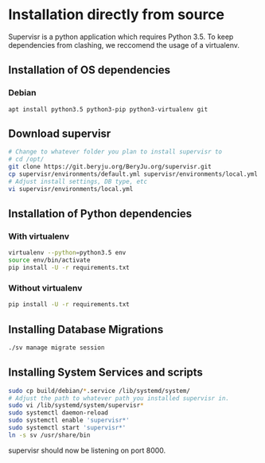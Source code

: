 # Installation directly from source

Supervisr is a python application which requires Python 3.5. To keep dependencies from clashing, we reccomend the usage of a virtualenv.

## Installation of OS dependencies

### Debian

`apt install python3.5 python3-pip python3-virtualenv git`

## Download supervisr

```bash
# Change to whatever folder you plan to install supervisr to
# cd /opt/
git clone https://git.beryju.org/BeryJu.org/supervisr.git
cp supervisr/environments/default.yml supervisr/environments/local.yml
# Adjust install settings, DB type, etc
vi supervisr/environments/local.yml
```

## Installation of Python dependencies

### With virtualenv

```bash
virtualenv --python=python3.5 env
source env/bin/activate
pip install -U -r requirements.txt
```

### Without virtualenv

```bash
pip install -U -r requirements.txt
```

## Installing Database Migrations

```bash
./sv manage migrate session
```

## Installing System Services and scripts

```bash
sudo cp build/debian/*.service /lib/systemd/system/
# Adjust the path to whatever path you installed supervisr in.
sudo vi /lib/systemd/system/supervisr*
sudo systemctl daemon-reload
sudo systemctl enable 'supervisr*'
sudo systemctl start 'supervisr*'
ln -s sv /usr/share/bin
```

supervisr should now be listening on port 8000.
